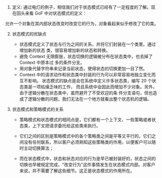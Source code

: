 1. 定义:
通过电灯的例子，相信我们对于状态模式已经有了一定程度的了解。现在回头来看 GoF 中对状态模式的定义：

允许一个对象在其内部状态改变时改变它的行为，对象看起来似乎修改了它的类。

2. 状态模式的优缺点
   - 状态模式定义了状态与行为之间的关系，并将它们封装在一个类里。通过增加新的状态
   类，很容易增加新的状态和转换。
   - 避免 Context 无限膨胀，状态切换的逻辑被分布在状态类中，也去掉了 Context 中原本过
   多的条件分支。
   - 用对象代替字符串来记录当前状态，使得状态的切换更加一目了然。
   - Context 中的请求动作和状态类中封装的行为可以非常容易地独立变化而互不影响。
   状态模式的缺点是会在系统中定义许多状态类，编写 20 个状态类是一项枯燥乏味的工作，
   而且系统中会因此而增加不少对象。另外，由于逻辑分散在状态类中，虽然避开了不受欢迎的条
   件分支语句，但也造成了逻辑分散的问题，我们无法在一个地方就看出整个状态机的逻辑。

3. 状态模式和策略模式的关系

   - 策略模式和状态模式的相同点是，它们都有一个上下文、一些策略或者状态类，上下文把请求委托给这些类来执行。

   - 它们之间的区别是策略模式中的各个策略类之间是平等又平行的，它们之间没有任何联系，所以客户必须熟知这些策略类的作用，以便客户可以随时主动切换算法；

   - 而在状态模式中，状态和状态对应的行为是早已被封装好的，状态之间的切换也早被规定完成，“改变行为”这件事情发生在状态模式内部。对客户来说，并不需要了解这些细节。这正是状态模式的作用所在。